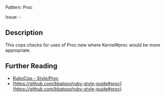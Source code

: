 Pattern: Proc

Issue: -

## Description

This cops checks for uses of Proc.new where Kernel#proc
would be more appropriate.

## Further Reading

* [RuboCop - Style/Proc](https://rubocop.readthedocs.io/en/latest/cops_style/#styleproc)
* [https://github.com/bbatsov/ruby-style-guide#proc](https://github.com/bbatsov/ruby-style-guide#proc)
